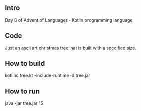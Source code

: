 ## Intro
Day 8 of Advent of Languages - Kotlin programming language

## Code

Just an ascii art christmas tree that is built with a specified size.


## How to build

kotlinc tree.kt -include-runtime -d tree.jar


## How to run

java -jar tree.jar 15